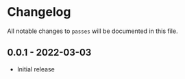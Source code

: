 # Changelog

All notable changes to `passes` will be documented in this file.

## 0.0.1 - 2022-03-03

- Initial release
